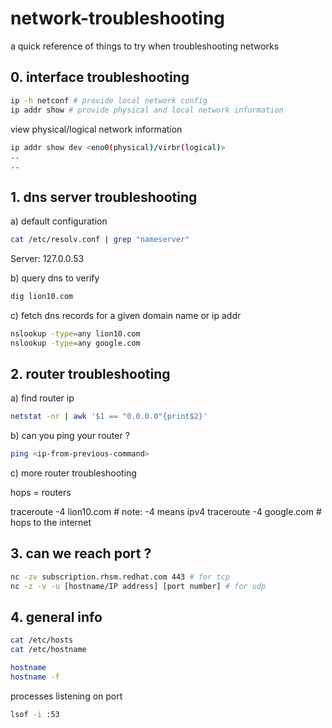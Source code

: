 # network-troubleshooting
a quick reference of things to try when troubleshooting networks

## 0. interface troubleshooting
```bash
ip -h netconf # provide local network config
ip addr show # provide physical and local network information
```
view physical/logical network information
```bash
ip addr show dev <eno0(physical)/virbr(logical)>
..
..
```

## 1. dns server troubleshooting

a) default configuration
```bash
cat /etc/resolv.conf | grep "nameserver"
```
Server:		127.0.0.53

b) query dns to verify
```bash
dig lion10.com
```

c) fetch dns records for a given domain name or ip addr
```bash
nslookup -type=any lion10.com
nslookup -type=any google.com
```


## 2. router troubleshooting

a) find router ip
```bash
netstat -nr | awk '$1 == "0.0.0.0"{print$2}'
```

b) can you ping your router ?
```bash
ping <ip-from-previous-command>
```

c) more router troubleshooting

hops = routers

traceroute -4 lion10.com # note: -4 means ipv4
traceroute -4 google.com # hops to the internet

## 3. can we reach port ?
```bash
nc -zv subscription.rhsm.redhat.com 443 # for tcp
nc -z -v -u [hostname/IP address] [port number] # for udp
```

## 4. general info 

```bash
cat /etc/hosts 
cat /etc/hostname
```
```bash
hostname
hostname -f
```


processes listening on port
```bash
lsof -i :53
```
